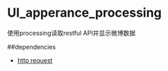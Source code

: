 # UI_apperance_processing
使用processing读取restful API并显示微博数据

##dependencies
 - [http request](https://github.com/runemadsen/HTTP-Requests-for-Processing)
